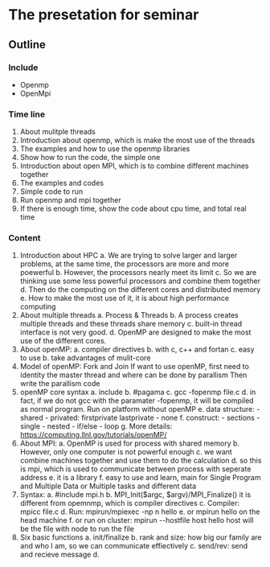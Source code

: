 # The presetation for seminar
## Outline
### Include
- Openmp
- OpenMpi
### Time line
1. About mulitple threads
2. Introduction about openmp, which is make the most use of the threads
3. The examples and how to use the openmp libraries
4. Show how to run the code, the simple one
5. Introduction about open MPI, which is to combine different machines together
6. The examples and codes
7. Simple code to run
8. Run openmp and mpi together
9. If there is enough time, show the code about cpu time, and total real time

### Content
1. Introduction about HPC
	a.  We are trying to solve larger and larger problems, at the same time, the processors are more and more poewerful
	b. However, the processors nearly meet its limit
	c. So we are thinking use some less powerful processors and combine them together
	d. Then do the computing on the different cores and distributed memory
	e. How to make the most use of it, it is about high performance computing
2. About multiple threads
	a. Process & Threads
	b. A process creates multiple threads and these threads share memory
	c. built-in thread interface is not very good. 
	d. OpenMP are designed to make the most use of the different cores.
3. About openMP:
	a. compiler directives
	b. with c, c++ and fortan
	c. easy to use
	b. take advantages of mulit-core
4. Model of openMP: Fork and Join
	If want to use openMP, first need to identity the master thread and where can be done by parallism
	Then write the parallism code
5. openMP core syntax
	a. include
	b. #pagama
	c. gcc -fopenmp file.c
	d. in fact, if we do not gcc with the paramater -fopenmp, it will be compiled as normal program. Run on platform without openMP
	e. data structure:
		- shared
		- privated: firstprivate lastprivate
		- none
	f. construct:
		- sections
		- single
		- nested
		- if/else
		- loop
	g. More details: https://computing.llnl.gov/tutorials/openMP/
6. About MPI:
	a. OpenMP is used for process with shared memory
	b. However, only one computer is not powerful enough
	c. we want combine machines together and use them to do the calculation
	d. so this is mpi, which is used to communicate between process with seperate address
	e. it is a library
	f. easy to use and learn, main for Single Program and Multiple Data or Multiple tasks and different data
7. Syntax:
	a. #include mpi.h
	b. MPI_Init($argc, $argv)/MPI_Finalize() it is different from opemnmp, which is compiler directives
	c. Compiler: mpicc file.c
	d. Run: mpirun/mpiexec -np n hello
	e. or mpirun hello on the head machine
	f. or run on cluster: mpirun --hostfile host hello host will be the file with node to run the file
8. Six basic functions
	a. init/finalize
	b. rank and size: how big our family are and who I am, so we can communicate effiectively
	c. send/rev: send and recieve message
	d. 
